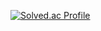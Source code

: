 [![Solved.ac Profile](http://mazassumnida.wtf/api/generate_badge?boj=sungwon326)](https://solved.ac/sungwon326)

